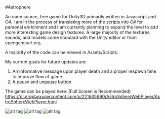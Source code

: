 #Astrophere

An open source, free game for Unity3D primarily written in Javascript and C#. I am in the process of translating more
of the scripts into C# for personal enrichment and I am currently planning to expand the level to add more interesting game
design features. A large majority of the textures, sounds, and models come standard with the Unity editor or from opengameart.org. 

A majority of the code can be viewed in Assets/Scripts.

My current goals for future updates are:

1) An informative message upon player death and a proper respawn time to improve flow of game.
2) A pause and unpause button.

The game can be played here: (Full Screen is Recommended)
https://dl.dropboxusercontent.com/u/221605690/AstroSphereWebPlayer/AstroSphereWebPlayer.html

![alt tag](https://raw.github.com/CogBear/Astrosphere/master/img/Astrosphere.PNG)
![alt tag](https://raw.github.com/CogBear/Astrosphere/master/Assets/img/Astrosphere1.PNG)
![alt tag](https://raw.github.com/CogBear/Astrosphere/master/Assets/img/Astrosphere2.PNG)
